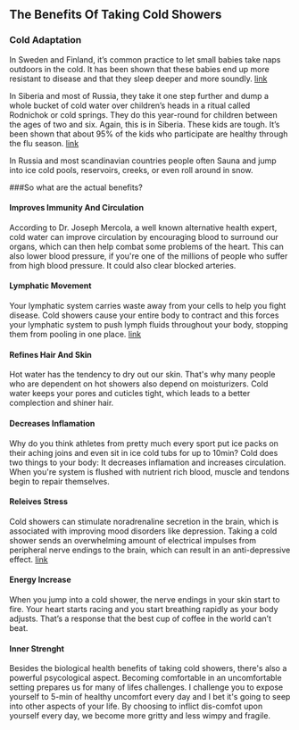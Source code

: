 ## The Benefits Of Taking Cold Showers

### Cold Adaptation
In Sweden and Finland, it’s common practice to let small babies take naps outdoors in the cold. It has been shown that these babies end up more resistant to disease and that they sleep deeper and more soundly. [link](http://www.bbc.com/news/magazine-21537988)

In Siberia and most of Russia, they take it one step further and dump a whole bucket of cold water over children’s heads in a ritual called Rodnichok or cold springs. They do this year-round for children between the ages of two and six. Again, this is in Siberia. These kids are tough. It’s been shown that about 95% of the kids who participate are healthy through the flu season. [link](http://siberiantimes.com/healthandlifestyle/others/news/like-ducks-to-water-in-the-snow-keeping-kids-healthy-siberian-style/)

In Russia and most scandinavian countries people often Sauna and jump into ice cold pools, reservoirs, creeks, or even roll around in snow.

###So what are the actual benefits?

#### Improves Immunity And Circulation
According to Dr. Joseph Mercola, a well known alternative health expert, cold water can improve circulation by encouraging blood to surround our organs, which can then help combat some problems of the heart. This can also lower blood pressure, if you're one of the millions of people who suffer from high blood pressure. It could also clear blocked arteries.

#### Lymphatic Movement
Your lymphatic system carries waste away from your cells to help you fight disease. Cold showers cause your entire body to contract and this forces your lymphatic system to push lymph fluids throughout your body, stopping them from pooling in one place. [link](http://healthfree.com/incurables_program_hydrotherapy_lymph-cleansing.html)

#### Refines Hair And Skin
Hot water has the tendency to dry out our skin. That's why many people who are dependent on hot showers also depend on moisturizers. Cold water keeps your pores and cuticles tight, which leads to a better complection and shiner hair.

#### Decreases Inflamation
Why do you think athletes from pretty much every sport put ice packs on their aching joins and even sit in ice cold tubs for up to 10min? Cold does two things to your body: It decreases inflamation and increases circulation. When you're system is flushed with nutrient rich blood, muscle and tendons begin to repair themselves.

#### Releives Stress
Cold showers can stimulate noradrenaline secretion in the brain, which is associated with improving mood disorders like depression. Taking a cold shower sends an overwhelming amount of electrical impulses from peripheral nerve endings to the brain, which can result in an anti-depressive effect. [link](http://www.ncbi.nlm.nih.gov/pubmed/17993252)

#### Energy Increase
When you jump into a cold shower, the nerve endings in your skin start to fire. Your heart starts racing and you start breathing rapidly as your body adjusts. That’s a response that the best cup of coffee in the world can’t beat.

#### Inner Strenght
Besides the biological health benefits of taking cold showers, there's also a powerful psycological aspect. Becoming comfortable in an uncomfortable setting prepares us for many of lifes challenges. I challenge you to expose yourself to 5-min of healthy uncomfort every day and I bet it's going to seep into other aspects of your life. By choosing to inflict dis-comfot upon yourself every day, we become more gritty and less wimpy and fragile.
